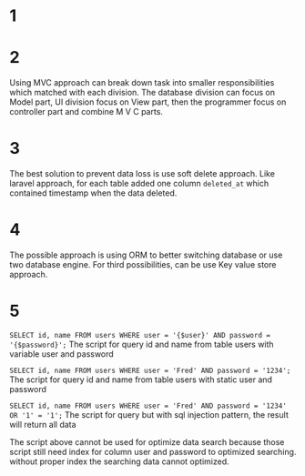 # 1

# 2

Using MVC approach can break down task into smaller responsibilities which matched with each division. The database division can focus on Model part, UI division focus on View part, then the programmer focus on controller part and combine M V C parts.

# 3

The best solution to prevent data loss is use soft delete approach. Like laravel approach, for each table added one column `deleted_at` which contained timestamp when the data deleted.

# 4

The possible approach is using ORM to better switching database or use two database engine. For third possibilities, can be use Key value store approach.

# 5
```SELECT id, name FROM users WHERE user = '{$user}' AND password = '{$password}';```
The script for query id and name from table users with variable user and password

```SELECT id, name FROM users WHERE user = 'Fred' AND password = '1234';```
The script for query id and name from table users with static user and password

```SELECT id, name FROM users WHERE user = 'Fred' AND password = '1234' OR '1' = '1';```
The script for query but with sql injection pattern, the result will return all data

The script above cannot be used for optimize data search because those script still need index for column user and password to optimized searching. without proper index the searching data cannot optimized.